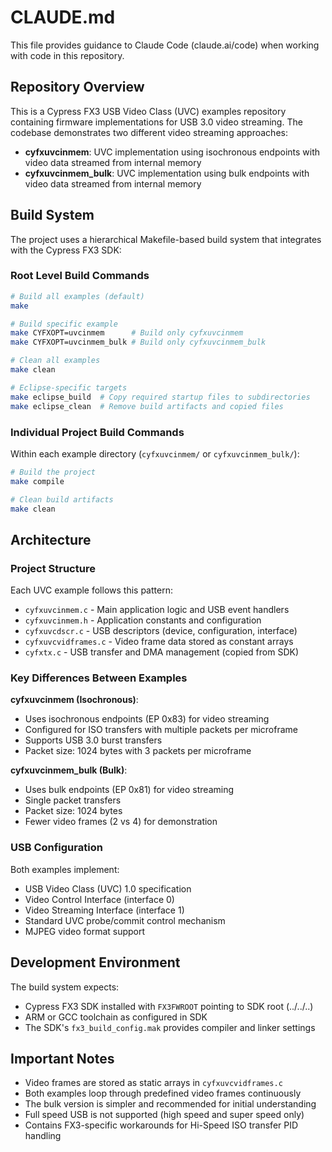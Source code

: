 # CLAUDE.md

This file provides guidance to Claude Code (claude.ai/code) when working with code in this repository.

## Repository Overview

This is a Cypress FX3 USB Video Class (UVC) examples repository containing firmware implementations for USB 3.0 video streaming. The codebase demonstrates two different video streaming approaches:

- **cyfxuvcinmem**: UVC implementation using isochronous endpoints with video data streamed from internal memory
- **cyfxuvcinmem_bulk**: UVC implementation using bulk endpoints with video data streamed from internal memory

## Build System

The project uses a hierarchical Makefile-based build system that integrates with the Cypress FX3 SDK:

### Root Level Build Commands

```bash
# Build all examples (default)
make

# Build specific example
make CYFXOPT=uvcinmem      # Build only cyfxuvcinmem
make CYFXOPT=uvcinmem_bulk # Build only cyfxuvcinmem_bulk

# Clean all examples
make clean

# Eclipse-specific targets
make eclipse_build  # Copy required startup files to subdirectories
make eclipse_clean  # Remove build artifacts and copied files
```

### Individual Project Build Commands

Within each example directory (`cyfxuvcinmem/` or `cyfxuvcinmem_bulk/`):

```bash
# Build the project
make compile

# Clean build artifacts
make clean
```

## Architecture

### Project Structure

Each UVC example follows this pattern:
- `cyfxuvcinmem.c` - Main application logic and USB event handlers
- `cyfxuvcinmem.h` - Application constants and configuration
- `cyfxuvcdscr.c` - USB descriptors (device, configuration, interface)
- `cyfxuvcvidframes.c` - Video frame data stored as constant arrays
- `cyfxtx.c` - USB transfer and DMA management (copied from SDK)

### Key Differences Between Examples

**cyfxuvcinmem (Isochronous)**:
- Uses isochronous endpoints (EP 0x83) for video streaming
- Configured for ISO transfers with multiple packets per microframe
- Supports USB 3.0 burst transfers
- Packet size: 1024 bytes with 3 packets per microframe

**cyfxuvcinmem_bulk (Bulk)**:
- Uses bulk endpoints (EP 0x81) for video streaming
- Single packet transfers
- Packet size: 1024 bytes
- Fewer video frames (2 vs 4) for demonstration

### USB Configuration

Both examples implement:
- USB Video Class (UVC) 1.0 specification
- Video Control Interface (interface 0)
- Video Streaming Interface (interface 1) 
- Standard UVC probe/commit control mechanism
- MJPEG video format support

## Development Environment

The build system expects:
- Cypress FX3 SDK installed with `FX3FWROOT` pointing to SDK root (../../..)
- ARM or GCC toolchain as configured in SDK
- The SDK's `fx3_build_config.mak` provides compiler and linker settings

## Important Notes

- Video frames are stored as static arrays in `cyfxuvcvidframes.c`
- Both examples loop through predefined video frames continuously
- The bulk version is simpler and recommended for initial understanding
- Full speed USB is not supported (high speed and super speed only)
- Contains FX3-specific workarounds for Hi-Speed ISO transfer PID handling
